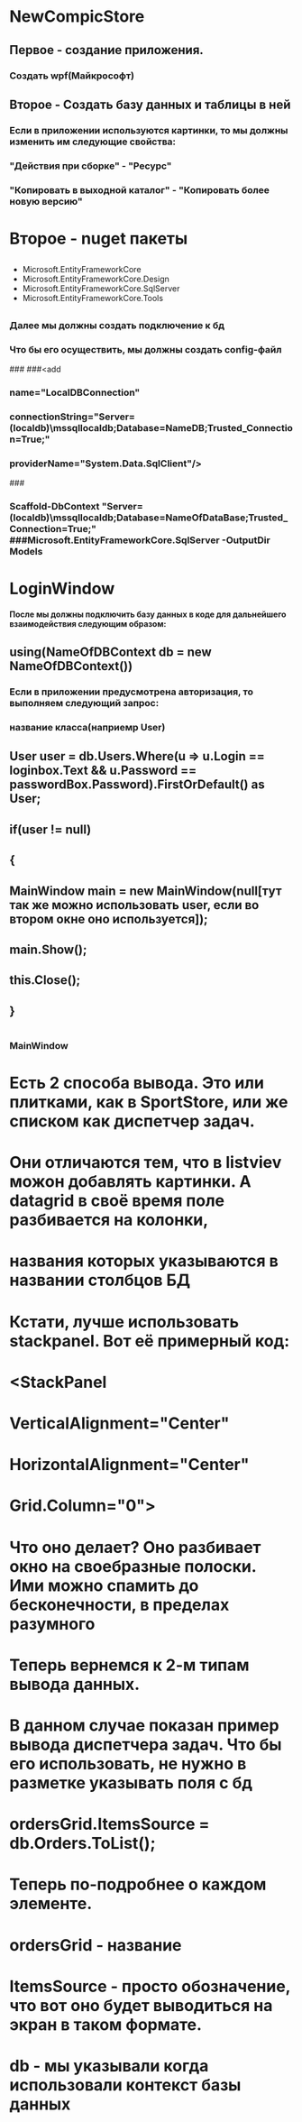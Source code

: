 # NewCompicStore
## Первое - создание приложения.
### Создать wpf(Майкрософт)
## Второе - Создать базу данных и таблицы в ней
### Если в приложении используются картинки, то мы должны изменить им следующие свойства:
### "Действия при сборке" - "Ресурс"
### "Копировать в выходной каталог" - "Копировать более новую версию"
# Второе - nuget пакеты
##
* Microsoft.EntityFrameworkCore
* Microsoft.EntityFrameworkCore.Design
* Microsoft.EntityFrameworkCore.SqlServer
* Microsoft.EntityFrameworkCore.Tools
##
### Далее мы должны создать подключение к бд
### Что бы его осуществить, мы должны создать config-файл
###<connectionStrings>
###<add
###			name="LocalDBConnection"
###			connectionString="Server=(localdb)\mssqllocaldb;Database=NameDB;Trusted_Connection=True;"
###			providerName="System.Data.SqlClient"/>
###</connectionStrings>
###
### Scaffold-DbContext "Server=(localdb)\mssqllocaldb;Database=NameOfDataBase;Trusted_Connection=True;" ###Microsoft.EntityFrameworkCore.SqlServer -OutputDir Models


# LoginWindow


#### После мы должны подключить базу данных в коде для дальнейшего взаимодействия следующим образом:
## using(NameOfDBContext db = new NameOfDBContext())
### Если в приложении предусмотрена авторизация, то выполняем следующий запрос:
### название класса(наприемр User)
##
## User user = db.Users.Where(u => u.Login == loginbox.Text && u.Password == passwordBox.Password).FirstOrDefault() as User;
##
## if(user != null)
## {
##	MainWindow main = new MainWindow(null[тут так же можно использовать user, если во втором окне оно используется]);
##   main.Show();
##   this.Close();
## }
#
### MainWindow 
#
# Есть 2 способа вывода. Это или плитками, как в SportStore, или же списком как диспетчер задач. 
# Они отличаются тем, что в listviev можон добавлять картинки. А datagrid в своё время поле разбивается на колонки, 
# названия которых указываются в названии столбцов БД
#
# Кстати, лучше использовать stackpanel. Вот её примерный код:
#
#
# <StackPanel
#                        VerticalAlignment="Center"
#                        HorizontalAlignment="Center"
#                        Grid.Column="0">
#
# </StaclPanel>
#
# Что оно делает? Оно разбивает окно на своебразные полоски. Ими можно спамить до бесконечности, в пределах разумного
#
# Теперь вернемся к 2-м типам вывода данных.
#
#					 <Grid Background="Lavender">
#                        <DataGrid Grid.Row="1" x:Name="ordersGrid" AutoGenerateColumns="True" IsReadOnly="True"/>
#                    </Grid>
#
# В данном случае показан пример вывода диспетчера задач. Что бы его использовать, не нужно в разметке указывать поля с бд
#
# ordersGrid.ItemsSource = db.Orders.ToList();
#
# Теперь по-подробнее о каждом элементе. 
# ordersGrid - название 
# ItemsSource - просто обозначение, что вот оно будет выводиться на экран в таком формате.
# db - мы указывали когда использовали контекст базы данных
#
#
